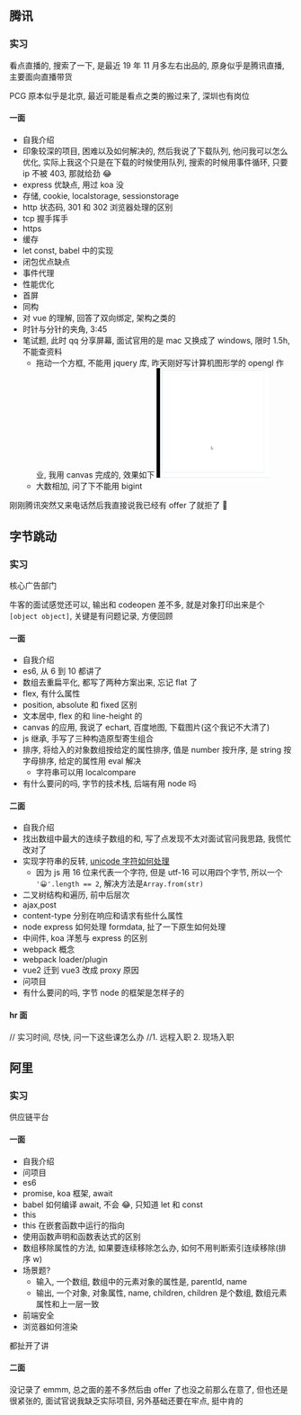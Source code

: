 ## 腾讯

### 实习

看点直播的, 搜索了一下, 是最近 19 年 11 月多左右出品的, 原身似乎是腾讯直播, 主要面向直播带货

PCG 原本似乎是北京, 最近可能是看点之类的搬过来了, 深圳也有岗位

#### 一面

- 自我介绍
- 印象较深的项目, 困难以及如何解决的, 然后我说了下载队列, 他问我可以怎么优化, 实际上我这个只是在下载的时候使用队列, 搜索的时候用事件循环, 只要 ip 不被 403, 那就给劲 😂
- express 优缺点, 用过 koa 没
- 存储, cookie, localstorage, sessionstorage
- http 状态码, 301 和 302 浏览器处理的区别
- tcp 握手挥手
- https
- 缓存
- let const, babel 中的实现
- 闭包优点缺点
- 事件代理
- 性能优化
- 首屏
- 同构
- 对 vue 的理解, 回答了双向绑定, 架构之类的
- 时针与分针的夹角, 3:45
- 笔试题, 此时 qq 分享屏幕, 面试官用的是 mac 又换成了 windows, 限时 1.5h, 不能查资料
  - 拖动一个方框, 不能用 jquery 库, 昨天刚好写计算机图形学的 opengl 作业, 我用 canvas 完成的, 效果如下 <img src="../source/interview-1.gif" width="200"/>
  - 大数相加, 问了下不能用 bigint

刚刚腾讯突然又来电话然后我直接说我已经有 offer 了就拒了 🤣

## 字节跳动

### 实习

核心广告部门

牛客的面试感觉还可以, 输出和 codeopen 差不多, 就是对象打印出来是个`[object object]`, 关键是有问题记录, 方便回顾

#### 一面

- 自我介绍
- es6, 从 6 到 10 都讲了
- 数组去重扁平化, 都写了两种方案出来, 忘记 flat 了
- flex, 有什么属性
- position, absolute 和 fixed 区别
- 文本居中, flex 的和 line-height 的
- canvas 的应用, 我说了 echart, 百度地图, 下载图片(这个我记不大清了)
- js 继承, 手写了三种构造原型寄生组合
- 排序, 将给入的对象数组按给定的属性排序, 值是 number 按升序, 是 string 按字母排序, 给定的属性用 eval 解决
  - 字符串可以用 localcompare
- 有什么要问的吗, 字节的技术栈, 后端有用 node 吗

#### 二面

- 自我介绍
- 找出数组中最大的连续子数组的和, 写了点发现不太对面试官问我思路, 我慌忙改对了
- 实现字符串的反转, [unicode 字符如何处理](http://www.alloyteam.com/2016/12/javascript-has-a-unicode-sinkhole/)
  - 因为 js 用 16 位来代表一个字符, 但是 utf-16 可以用四个字节, 所以一个 `'😀'.length == 2`, 解决方法是`Array.from(str)`
- 二叉树结构和遍历, 前中后层次
- ajax,post
- content-type 分别在响应和请求有些什么属性
- node express 如何处理 formdata, 扯了一下原生如何处理
- 中间件, koa 洋葱与 express 的区别
- webpack 概念
- webpack loader/plugin
- vue2 迁到 vue3 改成 proxy 原因
- 问项目
- 有什么要问的吗, 字节 node 的框架是怎样子的

#### hr 面

// 实习时间, 尽快, 问一下这些课怎么办 //1. 远程入职 2. 现场入职

## 阿里

### 实习

供应链平台

#### 一面

- 自我介绍
- 问项目
- es6
- promise, koa 框架, await
- babel 如何编译 await, 不会 😂, 只知道 let 和 const
- this
- this 在嵌套函数中运行的指向
- 使用函数声明和函数表达式的区别
- 数组移除属性的方法, 如果要连续移除怎么办, 如何不用判断索引连续移除(排序 w)
- 场景题?
  - 输入, 一个数组, 数组中的元素对象的属性是, parentId, name
  - 输出, 一个对象, 对象属性, name, children, children 是个数组, 数组元素属性和上一层一致
- 前端安全
- 浏览器如何渲染

都扯开了讲

#### 二面

没记录了 emmm, 总之面的差不多然后由 offer 了也没之前那么在意了, 但也还是很紧张的, 面试官说我缺乏实际项目, 另外基础还要在牢点, 挺中肯的
